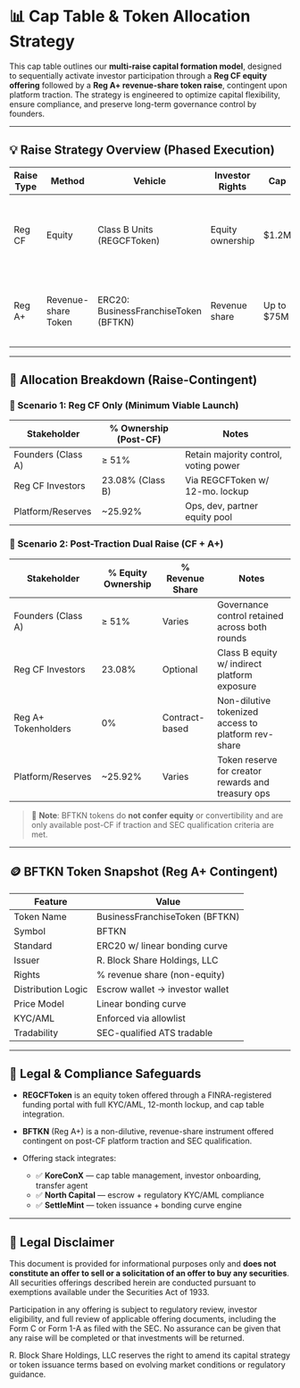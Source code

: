 # 📊 Cap Table & Token Allocation Strategy

This cap table outlines our **multi-raise capital formation model**, designed to sequentially activate investor participation through a **Reg CF equity offering** followed by a **Reg A+ revenue-share token raise**, contingent upon platform traction. The strategy is engineered to optimize capital flexibility, ensure compliance, and preserve long-term governance control by founders.

---

## 💡 Raise Strategy Overview (Phased Execution)

| Raise Type | Method              | Vehicle                               | Investor Rights  | Cap         | Platform Fee | Notes                                          |
| ---------- | ------------------- | ------------------------------------- | ---------------- | ----------- | ------------ | ---------------------------------------------- |
| Reg CF     | Equity              | Class B Units (REGCFToken)            | Equity ownership | \$1.2M      | 6–8%         | First raise; funds platform + validates market |
| Reg A+     | Revenue-share Token | ERC20: BusinessFranchiseToken (BFTKN) | Revenue share    | Up to \$75M | 0–2%         | Activated only upon post-CF product traction   |

---

## 🌟 Allocation Breakdown (Raise-Contingent)

### 📌 Scenario 1: **Reg CF Only (Minimum Viable Launch)**

| Stakeholder        | % Ownership (Post-CF) | Notes                                 |
| ------------------ | --------------------- | ------------------------------------- |
| Founders (Class A) | ≥ 51%                 | Retain majority control, voting power |
| Reg CF Investors   | 23.08% (Class B)      | Via REGCFToken w/ 12-mo. lockup       |
| Platform/Reserves  | \~25.92%              | Ops, dev, partner equity pool         |

### 📌 Scenario 2: **Post-Traction Dual Raise (CF + A+)**

| Stakeholder         | % Equity Ownership | % Revenue Share | Notes                                               |
| ------------------- | ------------------ | --------------- | --------------------------------------------------- |
| Founders (Class A)  | ≥ 51%              | Varies          | Governance control retained across both rounds      |
| Reg CF Investors    | 23.08%             | Optional        | Class B equity w/ indirect platform exposure        |
| Reg A+ Tokenholders | 0%                 | Contract-based  | Non-dilutive tokenized access to platform rev-share |
| Platform/Reserves   | \~25.92%           | Varies          | Token reserve for creator rewards and treasury ops  |

> 🧮 **Note**: BFTKN tokens do **not confer equity** or convertibility and are only available post-CF if traction and SEC qualification criteria are met.

---

## 🪙 BFTKN Token Snapshot (Reg A+ Contingent)

| Feature            | Value                           |
| ------------------ | ------------------------------- |
| Token Name         | BusinessFranchiseToken (BFTKN)  |
| Symbol             | BFTKN                           |
| Standard           | ERC20 w/ linear bonding curve   |
| Issuer             | R. Block Share Holdings, LLC    |
| Rights             | % revenue share (non-equity)    |
| Distribution Logic | Escrow wallet → investor wallet |
| Price Model        | Linear bonding curve            |
| KYC/AML            | Enforced via allowlist          |
| Tradability        | SEC-qualified ATS tradable      |

---

## 🔐 Legal & Compliance Safeguards

* **REGCFToken** is an equity token offered through a FINRA-registered funding portal with full KYC/AML, 12-month lockup, and cap table integration.
* **BFTKN** (Reg A+) is a non-dilutive, revenue-share instrument offered contingent on post-CF platform traction and SEC qualification.
* Offering stack integrates:

  * ✅ **KoreConX** — cap table management, investor onboarding, transfer agent
  * ✅ **North Capital** — escrow + regulatory KYC/AML compliance
  * ✅ **SettleMint** — token issuance + bonding curve engine

---

## 📜 Legal Disclaimer

This document is provided for informational purposes only and **does not constitute an offer to sell or a solicitation of an offer to buy any securities**. All securities offerings described herein are conducted pursuant to exemptions available under the Securities Act of 1933.

Participation in any offering is subject to regulatory review, investor eligibility, and full review of applicable offering documents, including the Form C or Form 1-A as filed with the SEC. No assurance can be given that any raise will be completed or that investments will be returned.

R. Block Share Holdings, LLC reserves the right to amend its capital strategy or token issuance terms based on evolving market conditions or regulatory guidance.


